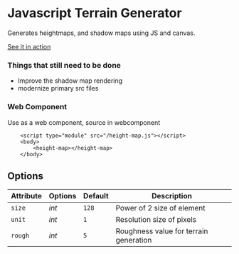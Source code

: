 Javascript Terrain Generator
====================

Generates heightmaps, and shadow maps using JS and canvas.

[See it in action](http://loktar00.github.io/Javascript-Canvas-Terrain-Generator/)


### Things that still need to be done

- Improve the shadow map rendering
- modernize primary src files

### Web Component

Use as a web component, source in webcomponent

```
    <script type="module" src="/height-map.js"></script>
    <body>
        <height-map></height-map>
    </body>
```

## Options

Attribute     | Options     | Default      | Description
---           | ---         | ---          | ---
`size`         | *int*    | `128`        | Power of 2 size of element
`unit`         | *int*    | `1`         | Resolution size of pixels
`rough`         | *int*    | `5`        | Roughness value for terrain generation

